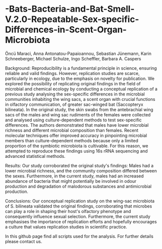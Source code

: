 # -Bats-Bacteria-and-Bat-Smell-V.2.0-Repeatable-Sex-specific-Differences-in-Scent-Organ-Microbiota

Öncü Maraci, Anna Antonatou-Papaioannou, Sebastian Jünemann, Karin Schneeberger, Michael Schulze, Ingo Scheffler, Barbara A. Caspers

Background: Reproducibility is a fundamental principle in science, ensuring reliable and valid findings. However, replication studies are scarce, particularly in ecology, due to the emphasis on novelty for publication. We explored the possibility of replicating original findings in the field of microbial and chemical ecology by conducting a conceptual replication of a previous study analysing the sex-specific differences in the microbial communities inhabiting the wing sacs, a scent organ with crucial functions in olfactory communication, of greater sac-winged bat (Saccopteryx bilineata). In the original study, the skin swabs from the antebrachial wing sacs of the males and wing sac rudiments of the females were collected and analysed using culture-dependent methods to test sex-specific differences. The authors demonstrated that males have lower microbial richness and different microbial composition than females. Recent molecular techniques offer improved accuracy in pinpointing microbial members than culture-dependent methods because only a limited proportion of the symbiotic microbiota is cultivable. For this reason, we attempted to reproduce these findings using 16s rRNA sequencing and advanced statistical methods.

Results: Our study corroborated the original study's findings: Males had a lower microbial richness, and the community composition differed between the sexes. Furthermore, in the current study, males had an increased abundance of bacteria that might potentially be involved in odour production and degradation of malodorous substances and antimicrobial production.

Conclusions: Our conceptual replication study on the wing-sac microbiota of S. bilineata validated the original findings, corroborating that microbes can play a role in shaping their host's olfactory phenotype and consequently influence sexual selection. Furthermore, the current study emphasises the importance of replication efforts and hopefully encourages a culture that values replication studies in scientific practice.


In this github page find all scripts used for the analysis. For further details please contact us.
